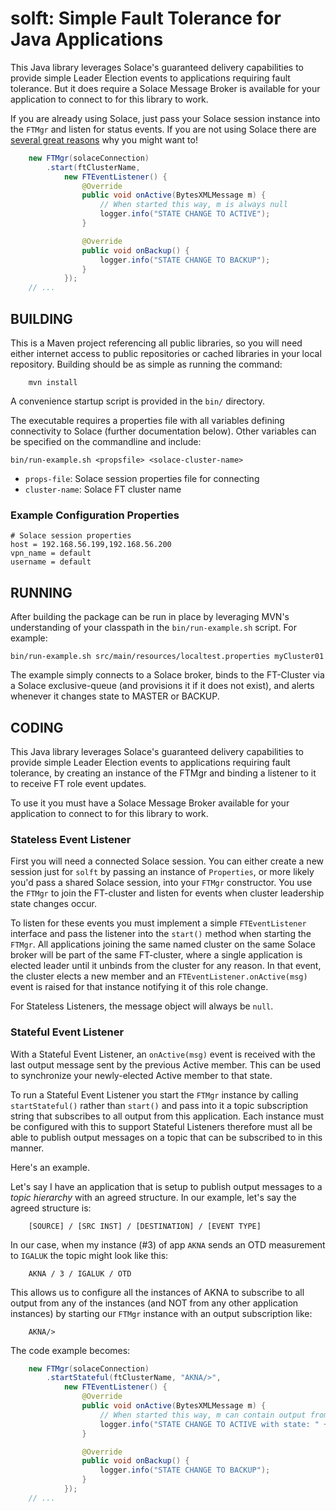 # solft: Simple Fault Tolerance for Java Applications

This Java library leverages Solace's guaranteed delivery capabilities to provide simple 
Leader Election events to applications requiring fault tolerance. But it does require 
a Solace Message Broker is available for your application to connect to for this library to work.

If you are already using Solace, just pass your Solace session instance into the 
`FTMgr` and listen for status events. If you are not using Solace there are [several 
great reasons](https://solace.com/) why you might want to!

```java
    new FTMgr(solaceConnection)
        .start(ftClusterName,
            new FTEventListener() {
                @Override
                public void onActive(BytesXMLMessage m) {
                    // When started this way, m is always null
                    logger.info("STATE CHANGE TO ACTIVE");
                }

                @Override
                public void onBackup() {
                    logger.info("STATE CHANGE TO BACKUP");
                }
            });
    // ...
```
## BUILDING

This is a Maven project referencing all public libraries, so you will need
either internet access to public repositories or cached libraries in your
local repository. Building should be as simple as running the command:

        mvn install

A convenience startup script is provided in the `bin/` directory.

The executable requires a properties file with all variables defining connectivity
to Solace (further documentation below). Other variables can be
specified on the commandline and include:

`bin/run-example.sh <propsfile> <solace-cluster-name> `
- `props-file`: Solace session properties file for connecting
- `cluster-name`: Solace FT cluster name


### Example Configuration Properties

```
# Solace session properties
host = 192.168.56.199,192.168.56.200
vpn_name = default
username = default
```

## RUNNING

After building the package can be run in place by leveraging MVN's understanding
of your classpath in the `bin/run-example.sh` script. For example:

`bin/run-example.sh src/main/resources/localtest.properties myCluster01`
        
The example simply connects to a Solace broker, binds to the FT-Cluster via a Solace exclusive-queue 
(and provisions it if it does not exist), and alerts whenever it changes state to MASTER or BACKUP.

## CODING

This Java library leverages Solace's guaranteed delivery capabilities to provide simple Leader Election events to applications requiring fault tolerance, by creating an instance of the FTMgr and binding a listener to it to receive FT role event updates.

To use it you must have a Solace Message Broker available for your application to connect to for this library to work. 

### Stateless Event Listener
 
First you will need a connected Solace session. You can either create a new session just for `solft` by passing an 
instance of `Properties`, or more likely you'd pass a shared Solace session, into your `FTMgr` constructor. 
You use the `FTMgr` to join the FT-cluster and listen for events when cluster leadership state changes occur.

To listen for these events you must implement a simple `FTEventListener` interface and pass the listener into 
the `start()` method when starting the `FTMgr`. All applications joining the same named cluster on the same 
Solace broker will be part of the same FT-cluster, where a single application is elected leader until it unbinds 
from the cluster for any reason. In that event, the cluster elects a new member and an `FTEventListener.onActive(msg)` 
event is raised for that instance notifying it of this role change.

For Stateless Listeners, the message object will always be `null`.

### Stateful Event Listener

With a Stateful Event Listener, an `onActive(msg)` event is received with the last output message sent by the previous 
Active member. This can be used to synchronize your newly-elected Active member to that state.

To run a Stateful Event Listener you start the `FTMgr` instance by calling `startStateful()` rather than `start()` and 
pass into it a topic subscription string that subscribes to all output from this application. Each instance must 
be configured with this to support Stateful Listeners therefore must all be able to publish output messages on a 
topic that can be subscribed to in this manner.

Here's an example.

Let's say I have an application that is setup to publish output messages to a _topic hierarchy_ with an 
agreed structure. In our example, let's say the agreed structure is:

        [SOURCE] / [SRC INST] / [DESTINATION] / [EVENT TYPE]

In our case, when my instance (#3) of app `AKNA` sends an OTD measurement to `IGALUK` the topic might look like this:

        AKNA / 3 / IGALUK / OTD

This allows us to configure all the instances of AKNA to subscribe to all output from any of the instances (and NOT 
from any other application instances) by starting our `FTMgr` instance with an output subscription like:

        AKNA/>

The code example becomes:

```java
    new FTMgr(solaceConnection)
        .startStateful(ftClusterName, "AKNA/>",
            new FTEventListener() {
                @Override
                public void onActive(BytesXMLMessage m) {
                    // When started this way, m can contain output from the prior Active member
                    logger.info("STATE CHANGE TO ACTIVE with state: " + m.dump());
                }

                @Override
                public void onBackup() {
                    logger.info("STATE CHANGE TO BACKUP");
                }
            });
    // ...
```
